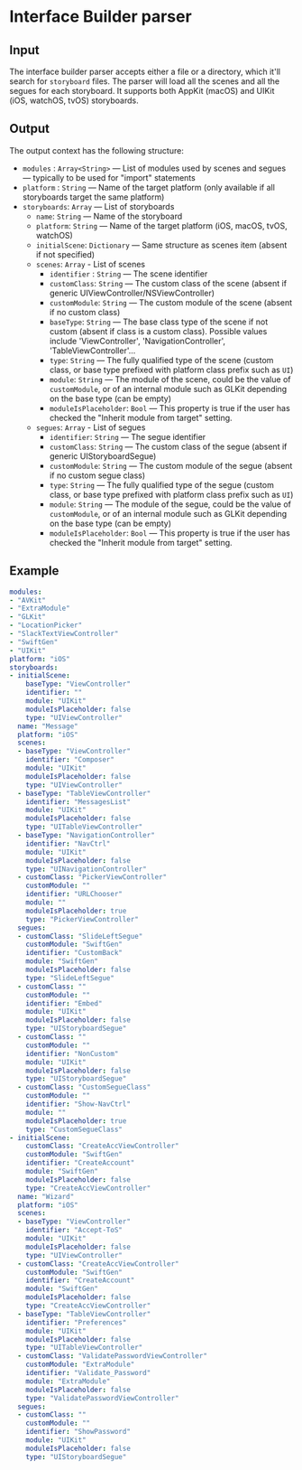 # Interface Builder parser

## Input

The interface builder parser accepts either a file or a directory, which it'll search for `storyboard` files. The parser will load all the scenes and all the segues for each storyboard. It supports both AppKit (macOS) and UIKit (iOS, watchOS, tvOS) storyboards. 

## Output

The output context has the following structure:

 - `modules`    : `Array<String>` — List of modules used by scenes and segues — typically to be used for "import" statements
 - `platform`   : `String` — Name of the target platform (only available if all storyboards target the same platform)
 - `storyboards`: `Array` — List of storyboards
    - `name`: `String` — Name of the storyboard
    - `platform`: `String` — Name of the target platform (iOS, macOS, tvOS, watchOS)
    - `initialScene`: `Dictionary` — Same structure as scenes item (absent if not specified)
    - `scenes`: `Array` - List of scenes
       - `identifier` : `String` — The scene identifier
       - `customClass`: `String` — The custom class of the scene (absent if generic UIViewController/NSViewController)
       - `customModule`: `String` — The custom module of the scene (absent if no custom class)
       - `baseType`: `String` — The base class type of the scene if not custom (absent if class is a custom class).
          Possible values include 'ViewController', 'NavigationController', 'TableViewController'…
       - `type`: `String` — The fully qualified type of the scene (custom class, or base type prefixed with platform
          class prefix such as `UI`)
       - `module`: `String` — The module of the scene, could be the value of `customModule`, or of an internal module
          such as GLKit depending on the base type (can be empty)
       - `moduleIsPlaceholder`: `Bool` — This property is true if the user has checked the "Inherit module from target"
          setting.
    - `segues`: `Array` - List of segues
       - `identifier`: `String` — The segue identifier
       - `customClass`: `String` — The custom class of the segue (absent if generic UIStoryboardSegue)
       - `customModule`: `String` — The custom module of the segue (absent if no custom segue class)
       - `type`: `String` — The fully qualified type of the segue (custom class, or base type prefixed with platform
          class prefix such as `UI`)
       - `module`: `String` — The module of the segue, could be the value of `customModule`, or of an internal module
          such as GLKit depending on the base type (can be empty)
       - `moduleIsPlaceholder`: `Bool` — This property is true if the user has checked the "Inherit module from target"
          setting.

## Example

```yaml
modules:
- "AVKit"
- "ExtraModule"
- "GLKit"
- "LocationPicker"
- "SlackTextViewController"
- "SwiftGen"
- "UIKit"
platform: "iOS"
storyboards:
- initialScene:
    baseType: "ViewController"
    identifier: ""
    module: "UIKit"
    moduleIsPlaceholder: false
    type: "UIViewController"
  name: "Message"
  platform: "iOS"
  scenes:
  - baseType: "ViewController"
    identifier: "Composer"
    module: "UIKit"
    moduleIsPlaceholder: false
    type: "UIViewController"
  - baseType: "TableViewController"
    identifier: "MessagesList"
    module: "UIKit"
    moduleIsPlaceholder: false
    type: "UITableViewController"
  - baseType: "NavigationController"
    identifier: "NavCtrl"
    module: "UIKit"
    moduleIsPlaceholder: false
    type: "UINavigationController"
  - customClass: "PickerViewController"
    customModule: ""
    identifier: "URLChooser"
    module: ""
    moduleIsPlaceholder: true
    type: "PickerViewController"
  segues:
  - customClass: "SlideLeftSegue"
    customModule: "SwiftGen"
    identifier: "CustomBack"
    module: "SwiftGen"
    moduleIsPlaceholder: false
    type: "SlideLeftSegue"
  - customClass: ""
    customModule: ""
    identifier: "Embed"
    module: "UIKit"
    moduleIsPlaceholder: false
    type: "UIStoryboardSegue"
  - customClass: ""
    customModule: ""
    identifier: "NonCustom"
    module: "UIKit"
    moduleIsPlaceholder: false
    type: "UIStoryboardSegue"
  - customClass: "CustomSegueClass"
    customModule: ""
    identifier: "Show-NavCtrl"
    module: ""
    moduleIsPlaceholder: true
    type: "CustomSegueClass"
- initialScene:
    customClass: "CreateAccViewController"
    customModule: "SwiftGen"
    identifier: "CreateAccount"
    module: "SwiftGen"
    moduleIsPlaceholder: false
    type: "CreateAccViewController"
  name: "Wizard"
  platform: "iOS"
  scenes:
  - baseType: "ViewController"
    identifier: "Accept-ToS"
    module: "UIKit"
    moduleIsPlaceholder: false
    type: "UIViewController"
  - customClass: "CreateAccViewController"
    customModule: "SwiftGen"
    identifier: "CreateAccount"
    module: "SwiftGen"
    moduleIsPlaceholder: false
    type: "CreateAccViewController"
  - baseType: "TableViewController"
    identifier: "Preferences"
    module: "UIKit"
    moduleIsPlaceholder: false
    type: "UITableViewController"
  - customClass: "ValidatePasswordViewController"
    customModule: "ExtraModule"
    identifier: "Validate_Password"
    module: "ExtraModule"
    moduleIsPlaceholder: false
    type: "ValidatePasswordViewController"
  segues:
  - customClass: ""
    customModule: ""
    identifier: "ShowPassword"
    module: "UIKit"
    moduleIsPlaceholder: false
    type: "UIStoryboardSegue"
```

